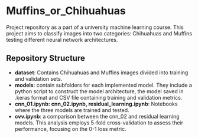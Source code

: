 # Muffins_or_Chihuahuas
 Project repository as a part of a university machine learning course. This project aims to classify images into two categories: Chihuahuas and Muffins testing different neural network architectures.

## Repository Structure
- **dataset**: Contains Chihuahuas and Muffins images divided into training and validation sets.
- **models**: contain subfolders for each implemented model. They include a python script to construct the model architecture, the model saved in .keras format and CSV file containing training and validation metrics.
- **cnn_01.ipynb: cnn_02.ipynb, residual_learning.ipynb**: Notebooks where the three models are trained and tested.
- **cvv.ipynb**: a comparison between the cnn_02 and residual learning models. This analysis employs 5-fold cross-validation to assess their performance, focusing on the 0-1 loss metric.
